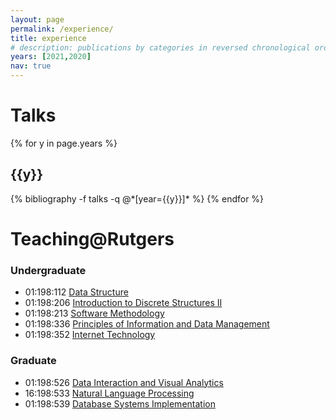 ```yaml
---
layout: page
permalink: /experience/
title: experience
# description: publications by categories in reversed chronological order. generated by jekyll-scholar.
years: [2021,2020]
nav: true
---
```


# Talks
<div class="publications">

{% for y in page.years %}
  <h2 class="year">{{y}}</h2>
  {% bibliography -f talks -q @*[year={{y}}]* %}
{% endfor %}

</div>

# Teaching@Rutgers 

### Undergraduate

* 01:198:112 [Data Structure](https://www.cs.rutgers.edu/academics/undergraduate/course-synopses/course-details/01-198-112-data-structures)
* 01:198:206 [Introduction to Discrete Structures II](https://www.cs.rutgers.edu/academics/undergraduate/course-synopses/course-details/01-198-206-introduction-to-discrete-structures-ii)
* 01:198:213 [Software Methodology](https://www.cs.rutgers.edu/academics/undergraduate/course-synopses/course-details/01-198-213-software-methodology)
* 01:198:336 [Principles of Information and Data Management](https://www.cs.rutgers.edu/academics/undergraduate/course-synopses/course-details/01-198-336-principles-of-information-and-data-management)
* 01:198:352 [Internet Technology](https://www.cs.rutgers.edu/academics/undergraduate/course-synopses/course-details/01-198-352-internet-technology)


### Graduate

* 01:198:526 [Data Interaction and Visual Analytics](https://www.cs.rutgers.edu/academics/graduate/course-synopses/course-details/16-198-526-data-interaction-and-visual-analytics)
* 16:198:533 [Natural Language Processing](https://www.cs.rutgers.edu/academics/graduate/course-synopses/course-details/16-198-533-natural-language-processing)
* 01:198:539 [Database Systems Implementation](https://www.cs.rutgers.edu/academics/graduate/course-synopses/course-details/16-198-539-database-systems-implementation)